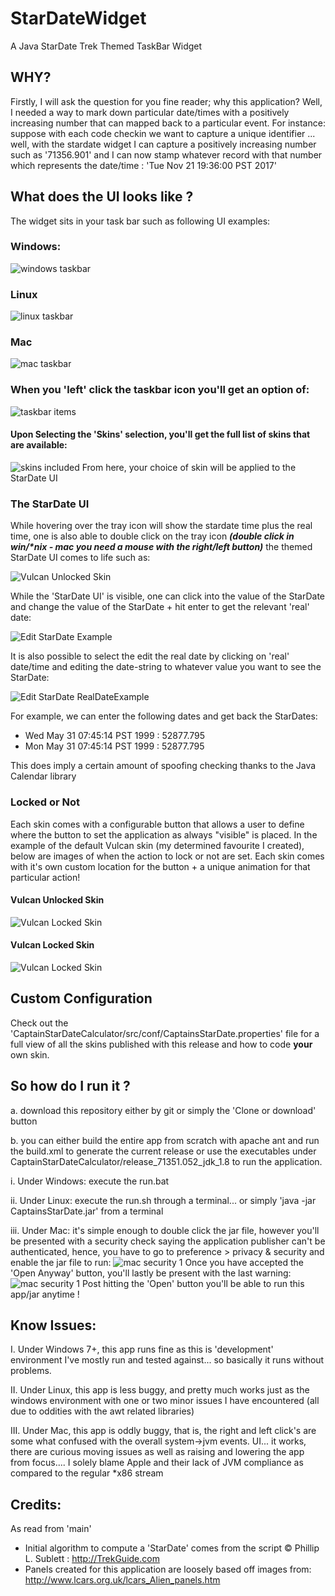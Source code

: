 # StarDateWidget
A Java StarDate Trek Themed TaskBar Widget 

## WHY?
Firstly, I will ask the question for you fine reader; why this application?
Well, I needed a way to mark down particular date/times with a positively increasing number that can mapped back to a particular event.
For instance: suppose with each code checkin we want to capture a unique identifier ... well, with the stardate widget I can capture a 
positively increasing number such as '71356.901' and I can now stamp whatever record with that number which represents the date/time : 'Tue Nov 21 19:36:00 PST 2017'

## What does the UI looks like ?
The widget sits in your task bar such as following UI examples:

### Windows: 
![windows taskbar](CaptainStarDateCalculator/docs/imgs/windows_task_bar.png)

### Linux
![linux taskbar](CaptainStarDateCalculator/docs/imgs/linux_task_bar.png)

### Mac 
![mac taskbar](CaptainStarDateCalculator/docs/imgs/mac_task_bar.png)

### When you 'left' click the taskbar icon you'll get an option of:
![taskbar items](CaptainStarDateCalculator/docs/imgs/TaskBar_Left_ClickAction.png)

#### Upon Selecting the 'Skins' selection, you'll get the full list of skins that are available:
![skins included](CaptainStarDateCalculator/docs/imgs/Skin_List.png)
From here, your choice of skin will be applied to the StarDate UI

### The StarDate UI
While hovering over the tray icon will show the stardate time plus the real time, one is also able to double click on the 
tray icon _**(double click in win/*nix - mac you need a mouse with the right/left button)**_ the themed StarDate UI comes to life such as:

![Vulcan Unlocked Skin](CaptainStarDateCalculator/docs/imgs/Vuclan_UI_Unlocked.png)

While the 'StarDate UI' is visible, one can click into the value of the StarDate and change the value of the StarDate + hit enter to get the relevant 'real' date:

![Edit StarDate Example](CaptainStarDateCalculator/docs/imgs/stardate_text_selected.png)

It is also possible to select the edit the real date by clicking on 'real' date/time and editing the date-string to whatever value you want to see the StarDate:

![Edit StarDate RealDateExample](CaptainStarDateCalculator/docs/imgs/realdate_text_selected.png)

For example, we can enter the following dates and get back the StarDates:
* Wed May 31 07:45:14 PST 1999 : 52877.795
* Mon May 31 07:45:14 PST 1999 : 52877.795

This does imply a certain amount of spoofing checking thanks to the Java Calendar library

### Locked or Not 
Each skin comes with a configurable button that allows a user to define where the button to set the application as always "visible" is placed.
In the example of the default Vulcan skin (my determined favourite I created), below are images of when the action to lock or not are set.
Each skin comes with it's own custom location for the button + a unique animation for that particular action!

#### Vulcan Unlocked Skin
![Vulcan Locked Skin](CaptainStarDateCalculator/docs/imgs/Vuclan_UI_Unlocked.png)

#### Vulcan Locked Skin
![Vulcan Locked Skin](CaptainStarDateCalculator/docs/imgs/Vulcan_UI_Locked.png)

## Custom Configuration
Check out the 'CaptainStarDateCalculator/src/conf/CaptainsStarDate.properties' file for a full view of all the skins published with this release and how to code **your** own skin. 

## So how do I run it ?
a. download this repository either by git or simply the 'Clone or download' button

b. you can either build the entire app from scratch with apache ant and run the build.xml to generate the current release or use the executables under CaptainStarDateCalculator/release_71351.052_jdk_1.8
to run the application.

i.   Under Windows: execute the run.bat

ii.  Under Linux: execute the run.sh through a terminal... or simply 'java -jar CaptainsStarDate.jar' from a terminal

iii. Under Mac: it's simple enough to double click the jar file, however you'll be presented with a security check saying the application publisher can't be authenticated, hence, you have to go to preference > privacy & security and enable the jar file to run:
![mac security 1](CaptainStarDateCalculator/docs/imgs/Mac_Security_P1.png)
Once you have accepted the 'Open Anyway' button, you'll lastly be present with the last warning:
![mac security 1](CaptainStarDateCalculator/docs/imgs/Mac_Security_P2.png)
Post hitting the 'Open' button you'll be able to run this app/jar anytime !

## Know Issues:

I.   Under Windows 7+, this app runs fine as this is 'development' environment I've mostly run and tested against... so basically it runs without problems.

II.  Under Linux, this app is less buggy, and pretty much works just as the windows environment with one or two minor issues I have encountered (all due to oddities with the awt related libraries)

III. Under Mac, this app is oddly buggy, that is, the right and left click's are some what confused with the overall system->jvm events. 
UI... it works, there are curious moving issues as well as raising and lowering the app from focus.... 
I solely blame Apple and their lack of JVM compliance as compared to the regular *x86 stream

## Credits:
As read from 'main'
* Initial algorithm to compute a 'StarDate' comes from the script © Phillip L. Sublett : http://TrekGuide.com
* Panels created for this application are loosely based off images from: http://www.lcars.org.uk/lcars_Alien_panels.htm


